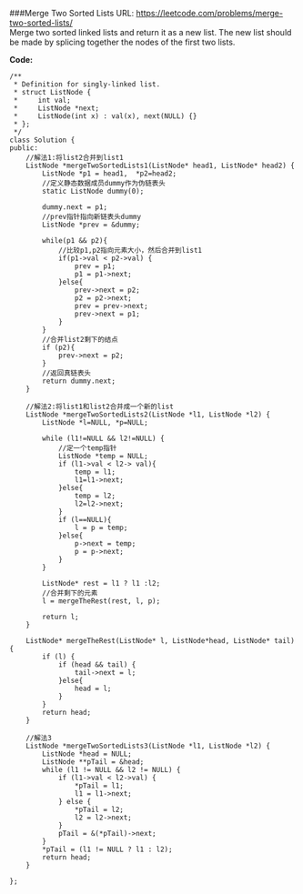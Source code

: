 ###Merge Two Sorted Lists
URL: https://leetcode.com/problems/merge-two-sorted-lists/</br>
Merge two sorted linked lists and return it as a new list. The new list should be made by splicing together the nodes of the first two lists.

__Code:__

	/**
	 * Definition for singly-linked list.
	 * struct ListNode {
	 *     int val;
	 *     ListNode *next;
	 *     ListNode(int x) : val(x), next(NULL) {}
	 * };
	 */
	class Solution {
	public:
	    //解法1:将list2合并到list1
	    ListNode *mergeTwoSortedLists1(ListNode* head1, ListNode* head2) {
	        ListNode *p1 = head1,  *p2=head2;
	        //定义静态数据成员dummy作为伪链表头
	        static ListNode dummy(0);
	    
	        dummy.next = p1;
	        //prev指针指向新链表头dummy
	        ListNode *prev = &dummy;
	    
	        while(p1 && p2){
	        	//比较p1,p2指向元素大小，然后合并到list1
	            if(p1->val < p2->val) {
	                prev = p1;
	                p1 = p1->next;
	            }else{
	                prev->next = p2;
	                p2 = p2->next;
	                prev = prev->next;
	                prev->next = p1;
	            }
	        }
	        //合并list2剩下的结点
	        if (p2){
	            prev->next = p2;
	        }
	    	//返回真链表头
	        return dummy.next;
	    }

	    //解法2:将list1和list2合并成一个新的list
	    ListNode *mergeTwoSortedLists2(ListNode *l1, ListNode *l2) {
	        ListNode *l=NULL, *p=NULL;
	        
	        while (l1!=NULL && l2!=NULL) {
	        	//定一个temp指针
	            ListNode *temp = NULL;
	            if (l1->val < l2-> val){
	                temp = l1;
	                l1=l1->next;
	            }else{
	                temp = l2;
	                l2=l2->next;
	            }
	            if (l==NULL){
	                l = p = temp;
	            }else{
	                p->next = temp;
	                p = p->next;
	            }
	        }
	        
	        ListNode* rest = l1 ? l1 :l2;
	        //合并剩下的元素
	        l = mergeTheRest(rest, l, p);
	       
	        return l;
	    }

	    ListNode* mergeTheRest(ListNode* l, ListNode*head, ListNode* tail) {
	        if (l) {
	            if (head && tail) {
	                tail->next = l;
	            }else{
	                head = l;
	            }
	        }
	        return head;
	    }

	    //解法3
	    ListNode *mergeTwoSortedLists3(ListNode *l1, ListNode *l2) {
	        ListNode *head = NULL;
	        ListNode **pTail = &head;
	        while (l1 != NULL && l2 != NULL) {
	            if (l1->val < l2->val) {
	                *pTail = l1;
	                l1 = l1->next;
	            } else {
	                *pTail = l2;
	                l2 = l2->next;
	            }
	            pTail = &(*pTail)->next;
	        }
	        *pTail = (l1 != NULL ? l1 : l2);
	        return head;
	    }

	};